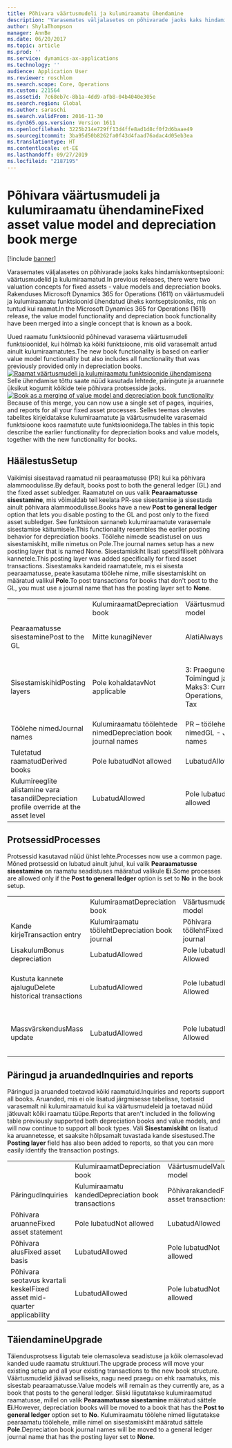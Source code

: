 ```yaml
---
title: Põhivara väärtusmudeli ja kulumiraamatu ühendamine
description: 'Varasemates väljalasetes on põhivarade jaoks kaks hindamiskontseptsiooni: väärtusmudelid ja kulumiraamatud. Rakenduses Microsoft Dynamics 365 for Operations (1611) on väärtusmudeli ja kulumiraamatu funktsioonid ühendatud üheks kontseptsiooniks, mis on tuntud kui raamat.'
author: ShylaThompson
manager: AnnBe
ms.date: 06/20/2017
ms.topic: article
ms.prod: ''
ms.service: dynamics-ax-applications
ms.technology: ''
audience: Application User
ms.reviewer: roschlom
ms.search.scope: Core, Operations
ms.custom: 221564
ms.assetid: 7c68eb7c-8b1a-4dd9-afb8-04b4040e305e
ms.search.region: Global
ms.author: saraschi
ms.search.validFrom: 2016-11-30
ms.dyn365.ops.version: Version 1611
ms.openlocfilehash: 3225b214e729ff13d4ffe8ad1d8cf0f2d6baae49
ms.sourcegitcommit: 3ba95d50b8262fa0f43d4faad76adac4d05eb3ea
ms.translationtype: HT
ms.contentlocale: et-EE
ms.lasthandoff: 09/27/2019
ms.locfileid: "2187195"
---
```

# <a name="fixed-asset-value-model-and-depreciation-book-merge"></a><span data-ttu-id="1e2fb-104">Põhivara väärtusmudeli ja kulumiraamatu ühendamine</span><span class="sxs-lookup"><span data-stu-id="1e2fb-104">Fixed asset value model and depreciation book merge</span></span>

[!include [banner](../includes/banner.md)]

<span data-ttu-id="1e2fb-105">Varasemates väljalasetes on põhivarade jaoks kaks hindamiskontseptsiooni: väärtusmudelid ja kulumiraamatud.</span><span class="sxs-lookup"><span data-stu-id="1e2fb-105">In previous releases, there were two valuation concepts for fixed assets -  value models and depreciation books.</span></span> <span data-ttu-id="1e2fb-106">Rakenduses Microsoft Dynamics 365 for Operations (1611) on väärtusmudeli ja kulumiraamatu funktsioonid ühendatud üheks kontseptsiooniks, mis on tuntud kui raamat.</span><span class="sxs-lookup"><span data-stu-id="1e2fb-106">In the Microsoft Dynamics 365 for Operations (1611) release, the value model functionality and depreciation book functionality have been merged into a single concept that is known as a book.</span></span>

<span data-ttu-id="1e2fb-107">Uued raamatu funktsioonid põhinevad varasema väärtusmudeli funktsioonidel, kui hõlmab ka kõiki funktsioone, mis olid varasemalt antud ainult kulumiraamatutes.</span><span class="sxs-lookup"><span data-stu-id="1e2fb-107">The new book functionality is based on earlier value model functionality but also includes all functionality that was previously provided only in depreciation books.</span></span> <span data-ttu-id="1e2fb-108">[![Raamat väärtusmudeli ja kulumiraamatu funktsioonide ühendamisena](./media/fixed-assets.png)](./media/fixed-assets.png) Selle ühendamise tõttu saate nüüd kasutada lehtede, päringute ja aruannete üksikut kogumit kõikide teie põhivara protsesside jaoks.</span><span class="sxs-lookup"><span data-stu-id="1e2fb-108">[![Book as a merging of value model and depreciation book functionality](./media/fixed-assets.png)](./media/fixed-assets.png) Because of this merge, you can now use a single set of pages, inquiries, and reports for all your fixed asset processes.</span></span> <span data-ttu-id="1e2fb-109">Selles teemas olevates tabelites kirjeldatakse kulumiraamatute ja väärtusmudelite varasemaid funktsioone koos raamatute uute funktsioonidega.</span><span class="sxs-lookup"><span data-stu-id="1e2fb-109">The tables in this topic describe the earlier functionality for depreciation books and value models, together with the new functionality for books.</span></span>

## <a name="setup"></a><span data-ttu-id="1e2fb-110">Häälestus</span><span class="sxs-lookup"><span data-stu-id="1e2fb-110">Setup</span></span>
<span data-ttu-id="1e2fb-111">Vaikimisi sisestavad raamatud nii pearaamatusse (PR) kui ka põhivara alammoodulisse.</span><span class="sxs-lookup"><span data-stu-id="1e2fb-111">By default, books post to both the general ledger (GL) and the fixed asset subledger.</span></span> <span data-ttu-id="1e2fb-112">Raamatutel on uus valik **Pearaamatusse sisestamine**, mis võimaldab teil keelata PR-sse sisestamise ja sisestada ainult põhivara alammoodulisse.</span><span class="sxs-lookup"><span data-stu-id="1e2fb-112">Books have a new **Post to general ledger** option that lets you disable posting to the GL and post only to the fixed asset subledger.</span></span> <span data-ttu-id="1e2fb-113">See funktsioon sarnaneb kulumiraamatute varasemale sisestamise käitumisele.</span><span class="sxs-lookup"><span data-stu-id="1e2fb-113">This functionality resembles the earlier posting behavior for depreciation books.</span></span> <span data-ttu-id="1e2fb-114">Töölehe nimede seadistusel on uus sisestamiskiht, mille nimetus on Pole.</span><span class="sxs-lookup"><span data-stu-id="1e2fb-114">The journal names setup has a new posting layer that is named None.</span></span> <span data-ttu-id="1e2fb-115">Sisestamiskiht lisati spetsiifiliselt põhivara kannetele.</span><span class="sxs-lookup"><span data-stu-id="1e2fb-115">This posting layer was added specifically for fixed asset transactions.</span></span> <span data-ttu-id="1e2fb-116">Sisestamaks kandeid raamatutele, mis ei sisesta pearaamatusse, peate kasutama töölehe nime, mille sisestamiskiht on määratud valikul **Pole**.</span><span class="sxs-lookup"><span data-stu-id="1e2fb-116">To post transactions for books that don't post to the GL, you must use a journal name that has the posting layer set to **None**.</span></span>

|                                                  |                                 |                                 |                                                         |
|--------------------------------------------------|---------------------------------|---------------------------------|---------------------------------------------------------|
|                                                  | <span data-ttu-id="1e2fb-117">Kulumiraamat</span><span class="sxs-lookup"><span data-stu-id="1e2fb-117">Depreciation book</span></span>               | <span data-ttu-id="1e2fb-118">Väärtusmudel</span><span class="sxs-lookup"><span data-stu-id="1e2fb-118">Value model</span></span>                     | <span data-ttu-id="1e2fb-119">Raamat (Uus)</span><span class="sxs-lookup"><span data-stu-id="1e2fb-119">Book (New)</span></span>                                              |
| <span data-ttu-id="1e2fb-120">Pearaamatusse sisestamine</span><span class="sxs-lookup"><span data-stu-id="1e2fb-120">Post to the GL</span></span>                                   | <span data-ttu-id="1e2fb-121">Mitte kunagi</span><span class="sxs-lookup"><span data-stu-id="1e2fb-121">Never</span></span>                           | <span data-ttu-id="1e2fb-122">Alati</span><span class="sxs-lookup"><span data-stu-id="1e2fb-122">Always</span></span>                          | <span data-ttu-id="1e2fb-123">Valik pearaamatusse sisestamiseks</span><span class="sxs-lookup"><span data-stu-id="1e2fb-123">Option to post to the GL</span></span>                                |
| <span data-ttu-id="1e2fb-124">Sisestamiskihid</span><span class="sxs-lookup"><span data-stu-id="1e2fb-124">Posting layers</span></span>                                   | <span data-ttu-id="1e2fb-125">Pole kohaldatav</span><span class="sxs-lookup"><span data-stu-id="1e2fb-125">Not applicable</span></span>                  | <span data-ttu-id="1e2fb-126">3: Praegune, Toimingud ja Maks</span><span class="sxs-lookup"><span data-stu-id="1e2fb-126">3: Current, Operations, and Tax</span></span> | <span data-ttu-id="1e2fb-127">11: Praegune, Toimingud, Maks, 7 kohandatud kihti ja Pole</span><span class="sxs-lookup"><span data-stu-id="1e2fb-127">11: Current, Operations, Tax, 7 custom layers, and None</span></span> |
| <span data-ttu-id="1e2fb-128">Töölehe nimed</span><span class="sxs-lookup"><span data-stu-id="1e2fb-128">Journal names</span></span>                                    | <span data-ttu-id="1e2fb-129">Kulumiraamatu töölehtede nimed</span><span class="sxs-lookup"><span data-stu-id="1e2fb-129">Depreciation book journal names</span></span> | <span data-ttu-id="1e2fb-130">PR – töölehe nimed</span><span class="sxs-lookup"><span data-stu-id="1e2fb-130">GL - Journal names</span></span>              | <span data-ttu-id="1e2fb-131">PR – töölehe nimed</span><span class="sxs-lookup"><span data-stu-id="1e2fb-131">GL - Journal names</span></span>                                      |
| <span data-ttu-id="1e2fb-132">Tuletatud raamatud</span><span class="sxs-lookup"><span data-stu-id="1e2fb-132">Derived books</span></span>                                    | <span data-ttu-id="1e2fb-133">Pole lubatud</span><span class="sxs-lookup"><span data-stu-id="1e2fb-133">Not allowed</span></span>                     | <span data-ttu-id="1e2fb-134">Lubatud</span><span class="sxs-lookup"><span data-stu-id="1e2fb-134">Allowed</span></span>                         | <span data-ttu-id="1e2fb-135">Lubatud</span><span class="sxs-lookup"><span data-stu-id="1e2fb-135">Allowed</span></span>                                                 |
| <span data-ttu-id="1e2fb-136">Kulumireeglite alistamine vara tasandil</span><span class="sxs-lookup"><span data-stu-id="1e2fb-136">Depreciation profile override at the asset level</span></span> | <span data-ttu-id="1e2fb-137">Lubatud</span><span class="sxs-lookup"><span data-stu-id="1e2fb-137">Allowed</span></span>                         | <span data-ttu-id="1e2fb-138">Pole lubatud</span><span class="sxs-lookup"><span data-stu-id="1e2fb-138">Not allowed</span></span>                     | <span data-ttu-id="1e2fb-139">Lubatud</span><span class="sxs-lookup"><span data-stu-id="1e2fb-139">Allowed</span></span>                                                 |

## <a name="processes"></a><span data-ttu-id="1e2fb-140">Protsessid</span><span class="sxs-lookup"><span data-stu-id="1e2fb-140">Processes</span></span>
<span data-ttu-id="1e2fb-141">Protsessid kasutavad nüüd ühist lehte.</span><span class="sxs-lookup"><span data-stu-id="1e2fb-141">Processes now use a common page.</span></span> <span data-ttu-id="1e2fb-142">Mõned protsessid on lubatud ainult juhul, kui valik **Pearaamatusse sisestamine** on raamatu seadistuses määratud valikule **Ei**.</span><span class="sxs-lookup"><span data-stu-id="1e2fb-142">Some processes are allowed only if the **Post to general ledger** option is set to **No** in the book setup.</span></span>

|                                |                           |                     |                                          |
|--------------------------------|---------------------------|---------------------|------------------------------------------|
|                                | <span data-ttu-id="1e2fb-143">Kulumiraamat</span><span class="sxs-lookup"><span data-stu-id="1e2fb-143">Depreciation book</span></span>         | <span data-ttu-id="1e2fb-144">Väärtusmudel</span><span class="sxs-lookup"><span data-stu-id="1e2fb-144">Value model</span></span>         | <span data-ttu-id="1e2fb-145">Raamat (Uus)</span><span class="sxs-lookup"><span data-stu-id="1e2fb-145">Book (New)</span></span>                               |
| <span data-ttu-id="1e2fb-146">Kande kirje</span><span class="sxs-lookup"><span data-stu-id="1e2fb-146">Transaction entry</span></span>              | <span data-ttu-id="1e2fb-147">Kulumiraamatu tööleht</span><span class="sxs-lookup"><span data-stu-id="1e2fb-147">Depreciation book journal</span></span> | <span data-ttu-id="1e2fb-148">Põhivara tööleht</span><span class="sxs-lookup"><span data-stu-id="1e2fb-148">Fixed asset journal</span></span> | <span data-ttu-id="1e2fb-149">Põhivara tööleht</span><span class="sxs-lookup"><span data-stu-id="1e2fb-149">Fixed asset journal</span></span>                      |
| <span data-ttu-id="1e2fb-150">Lisakulum</span><span class="sxs-lookup"><span data-stu-id="1e2fb-150">Bonus depreciation</span></span>             | <span data-ttu-id="1e2fb-151">Lubatud</span><span class="sxs-lookup"><span data-stu-id="1e2fb-151">Allowed</span></span>                   | <span data-ttu-id="1e2fb-152">Pole lubatud</span><span class="sxs-lookup"><span data-stu-id="1e2fb-152">Not Allowed</span></span>         | <span data-ttu-id="1e2fb-153">Lubatud</span><span class="sxs-lookup"><span data-stu-id="1e2fb-153">Allowed</span></span>                                  |
| <span data-ttu-id="1e2fb-154">Kustuta kannete ajalugu</span><span class="sxs-lookup"><span data-stu-id="1e2fb-154">Delete historical transactions</span></span> | <span data-ttu-id="1e2fb-155">Lubatud</span><span class="sxs-lookup"><span data-stu-id="1e2fb-155">Allowed</span></span>                   | <span data-ttu-id="1e2fb-156">Pole lubatud</span><span class="sxs-lookup"><span data-stu-id="1e2fb-156">Not Allowed</span></span>         | <span data-ttu-id="1e2fb-157">Lubatud, kui te ei sisestata pearaamatusse</span><span class="sxs-lookup"><span data-stu-id="1e2fb-157">Allowed, unless you're posting to the GL</span></span> |
| <span data-ttu-id="1e2fb-158">Massvärskendus</span><span class="sxs-lookup"><span data-stu-id="1e2fb-158">Mass update</span></span>                    | <span data-ttu-id="1e2fb-159">Lubatud</span><span class="sxs-lookup"><span data-stu-id="1e2fb-159">Allowed</span></span>                   | <span data-ttu-id="1e2fb-160">Pole lubatud</span><span class="sxs-lookup"><span data-stu-id="1e2fb-160">Not Allowed</span></span>         | <span data-ttu-id="1e2fb-161">Lubatud, kui te ei sisestata pearaamatusse</span><span class="sxs-lookup"><span data-stu-id="1e2fb-161">Allowed, unless you're posting to the GL</span></span> |

## <a name="inquiries-and-reports"></a><span data-ttu-id="1e2fb-162">Päringud ja aruanded</span><span class="sxs-lookup"><span data-stu-id="1e2fb-162">Inquiries and reports</span></span>
<span data-ttu-id="1e2fb-163">Päringud ja aruanded toetavad kõiki raamatuid.</span><span class="sxs-lookup"><span data-stu-id="1e2fb-163">Inquiries and reports support all books.</span></span> <span data-ttu-id="1e2fb-164">Aruanded, mis ei ole lisatud järgmisesse tabelisse, toetasid varasemalt nii kulumiraamatuid kui ka väärtusmudeleid ja toetavad nüüd jätkuvalt kõiki raamatu tüüpe.</span><span class="sxs-lookup"><span data-stu-id="1e2fb-164">Reports that aren't included in the following table previously supported both depreciation books and value models, and will now continue to support all book types.</span></span> <span data-ttu-id="1e2fb-165">Väli **Sisestamiskiht** on lisatud ka aruannetesse, et saaksite hõlpsamalt tuvastada kande sisestused.</span><span class="sxs-lookup"><span data-stu-id="1e2fb-165">The **Posting layer** field has also been added to reports, so that you can more easily identify the transaction postings.</span></span>

|                                       |                                |                          |                          |
|---------------------------------------|--------------------------------|--------------------------|--------------------------|
|                                       | <span data-ttu-id="1e2fb-166">Kulumiraamat</span><span class="sxs-lookup"><span data-stu-id="1e2fb-166">Depreciation book</span></span>              | <span data-ttu-id="1e2fb-167">Väärtusmudel</span><span class="sxs-lookup"><span data-stu-id="1e2fb-167">Value model</span></span>              | <span data-ttu-id="1e2fb-168">Raamat (Uus)</span><span class="sxs-lookup"><span data-stu-id="1e2fb-168">Book (New)</span></span>               |
| <span data-ttu-id="1e2fb-169">Päringud</span><span class="sxs-lookup"><span data-stu-id="1e2fb-169">Inquiries</span></span>                             | <span data-ttu-id="1e2fb-170">Kulumiraamatu kanded</span><span class="sxs-lookup"><span data-stu-id="1e2fb-170">Depreciation book transactions</span></span> | <span data-ttu-id="1e2fb-171">Põhivarakanded</span><span class="sxs-lookup"><span data-stu-id="1e2fb-171">Fixed asset transactions</span></span> | <span data-ttu-id="1e2fb-172">Põhivarakanded</span><span class="sxs-lookup"><span data-stu-id="1e2fb-172">Fixed asset transactions</span></span> |
| <span data-ttu-id="1e2fb-173">Põhivara aruanne</span><span class="sxs-lookup"><span data-stu-id="1e2fb-173">Fixed asset statement</span></span>                 | <span data-ttu-id="1e2fb-174">Pole lubatud</span><span class="sxs-lookup"><span data-stu-id="1e2fb-174">Not allowed</span></span>                    | <span data-ttu-id="1e2fb-175">Lubatud</span><span class="sxs-lookup"><span data-stu-id="1e2fb-175">Allowed</span></span>                  | <span data-ttu-id="1e2fb-176">Lubatud</span><span class="sxs-lookup"><span data-stu-id="1e2fb-176">Allowed</span></span>                  |
| <span data-ttu-id="1e2fb-177">Põhivara alus</span><span class="sxs-lookup"><span data-stu-id="1e2fb-177">Fixed asset basis</span></span>                     | <span data-ttu-id="1e2fb-178">Lubatud</span><span class="sxs-lookup"><span data-stu-id="1e2fb-178">Allowed</span></span>                        | <span data-ttu-id="1e2fb-179">Pole lubatud</span><span class="sxs-lookup"><span data-stu-id="1e2fb-179">Not allowed</span></span>              | <span data-ttu-id="1e2fb-180">Lubatud</span><span class="sxs-lookup"><span data-stu-id="1e2fb-180">Allowed</span></span>                  |
| <span data-ttu-id="1e2fb-181">Põhivara seotavus kvartali keskel</span><span class="sxs-lookup"><span data-stu-id="1e2fb-181">Fixed asset mid-quarter applicability</span></span> | <span data-ttu-id="1e2fb-182">Lubatud</span><span class="sxs-lookup"><span data-stu-id="1e2fb-182">Allowed</span></span>                        | <span data-ttu-id="1e2fb-183">Pole lubatud</span><span class="sxs-lookup"><span data-stu-id="1e2fb-183">Not allowed</span></span>              | <span data-ttu-id="1e2fb-184">Lubatud</span><span class="sxs-lookup"><span data-stu-id="1e2fb-184">Allowed</span></span>                  |

## <a name="upgrade"></a><span data-ttu-id="1e2fb-185">Täiendamine</span><span class="sxs-lookup"><span data-stu-id="1e2fb-185">Upgrade</span></span>
<span data-ttu-id="1e2fb-186">Täiendusprotsess liigutab teie olemasoleva seadistuse ja kõik olemasolevad kanded uude raamatu struktuuri.</span><span class="sxs-lookup"><span data-stu-id="1e2fb-186">The upgrade process will move your existing setup and all your existing transactions to the new book structure.</span></span> <span data-ttu-id="1e2fb-187">Väärtusmudelid jäävad selliseks, nagu need praegu on ehk raamatuks, mis sisestab pearaamatusse.</span><span class="sxs-lookup"><span data-stu-id="1e2fb-187">Value models will remain as they currently are, as a book that posts to the general ledger.</span></span> <span data-ttu-id="1e2fb-188">Siiski liigutatakse kulumiraamatud raamatusse, millel on valik **Pearaamatusse sisestamine** määratud sättele **Ei**.</span><span class="sxs-lookup"><span data-stu-id="1e2fb-188">However, depreciation books will be moved to a book that has the **Post to general ledger** option set to **No**.</span></span> <span data-ttu-id="1e2fb-189">Kulumiraamatu töölehe nimed liigutatakse pearaamatu töölehele, mille nimel on sisestamiskiht määratud sättele **Pole**.</span><span class="sxs-lookup"><span data-stu-id="1e2fb-189">Depreciation book journal names will be moved to a general ledger journal name that has the posting layer set to **None**.</span></span>



